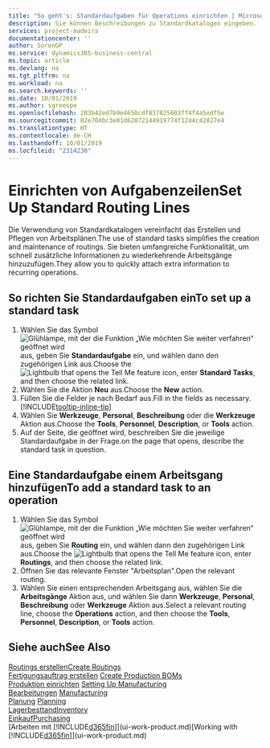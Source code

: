 ```yaml
---
title: "So geht's: Standardaufgaben für Operations einrichten | Microsoft Docs"
description: Sie können Beschreibungen zu Standardkatalogen eingeben.
services: project-madeira
documentationcenter: ''
author: SorenGP
ms.service: dynamics365-business-central
ms.topic: article
ms.devlang: na
ms.tgt_pltfrm: na
ms.workload: na
ms.search.keywords: ''
ms.date: 10/01/2019
ms.author: sgroespe
ms.openlocfilehash: 203b42ed7b9e4650cdf837825603ff4f4a5edf5e
ms.sourcegitcommit: 02e704bc3e01d62072144919774f1244c42827e4
ms.translationtype: HT
ms.contentlocale: de-CH
ms.lasthandoff: 10/01/2019
ms.locfileid: "2314230"
---
```

# <a name="set-up-standard-routing-lines"></a><span data-ttu-id="c6974-103">Einrichten von Aufgabenzeilen</span><span class="sxs-lookup"><span data-stu-id="c6974-103">Set Up Standard Routing Lines</span></span>
<span data-ttu-id="c6974-104">Die Verwendung von Standardkatalogen vereinfacht das Erstellen und Pflegen von Arbeitsplänen.</span><span class="sxs-lookup"><span data-stu-id="c6974-104">The use of standard tasks simplifies the creation and maintenance of routings.</span></span> <span data-ttu-id="c6974-105">Sie bieten umfangreiche Funktionalität, um schnell zusätzliche Informationen zu wiederkehrende Arbeitsgänge hinzuzufügen.</span><span class="sxs-lookup"><span data-stu-id="c6974-105">They allow you to quickly attach extra information to recurring operations.</span></span>

## <a name="to-set-up-a-standard-task"></a><span data-ttu-id="c6974-106">So richten Sie Standardaufgaben ein</span><span class="sxs-lookup"><span data-stu-id="c6974-106">To set up a standard task</span></span>
1. <span data-ttu-id="c6974-107">Wählen Sie das Symbol ![Glühlampe, mit der die Funktion „Wie möchten Sie weiter verfahren“ geöffnet wird](media/ui-search/search_small.png "Wie möchten Sie weiter verfahren?") aus, geben Sie **Standardaufgabe** ein, und wählen dann den zugehörigen Link aus.</span><span class="sxs-lookup"><span data-stu-id="c6974-107">Choose the ![Lightbulb that opens the Tell Me feature](media/ui-search/search_small.png "Tell me what you want to do") icon, enter **Standard Tasks**, and then choose the related link.</span></span>
2. <span data-ttu-id="c6974-108">Wählen Sie die Aktion **Neu** aus.</span><span class="sxs-lookup"><span data-stu-id="c6974-108">Choose the **New** action.</span></span>
3. <span data-ttu-id="c6974-109">Füllen Sie die Felder je nach Bedarf aus.</span><span class="sxs-lookup"><span data-stu-id="c6974-109">Fill in the fields as necessary.</span></span> [!INCLUDE[tooltip-inline-tip](includes/tooltip-inline-tip_md.md)]
4. <span data-ttu-id="c6974-110">Wählen Sie **Werkzeuge**, **Personal**, **Beschreibung** oder die **Werkzeuge** Aktion aus.</span><span class="sxs-lookup"><span data-stu-id="c6974-110">Choose the **Tools**, **Personnel**, **Description**, or **Tools** action.</span></span>
5. <span data-ttu-id="c6974-111">Auf der Seite, die geöffnet wird, beschreiben Sie die jeweilige Standardaufgabe in der Frage.</span><span class="sxs-lookup"><span data-stu-id="c6974-111">on the page that opens, describe the standard task in question.</span></span>

## <a name="to-add-a-standard-task-to-an-operation"></a><span data-ttu-id="c6974-112">Eine Standardaufgabe einem Arbeitsgang hinzufügen</span><span class="sxs-lookup"><span data-stu-id="c6974-112">To add a standard task to an operation</span></span>
1. <span data-ttu-id="c6974-113">Wählen Sie das Symbol ![Glühlampe, mit der die Funktion „Wie möchten Sie weiter verfahren“ geöffnet wird](media/ui-search/search_small.png "Wie möchten Sie weiter verfahren?") aus, geben Sie **Routing** ein, und wählen dann den zugehörigen Link aus.</span><span class="sxs-lookup"><span data-stu-id="c6974-113">Choose the ![Lightbulb that opens the Tell Me feature](media/ui-search/search_small.png "Tell me what you want to do") icon, enter **Routings**, and then choose the related link.</span></span>
2. <span data-ttu-id="c6974-114">Öffnen Sie das relevante Fenster "Arbeitsplan".</span><span class="sxs-lookup"><span data-stu-id="c6974-114">Open the relevant routing.</span></span>
3. <span data-ttu-id="c6974-115">Wählen Sie einen entsprechenden Arbeitsgang aus, wählen Sie die **Arbeitsgänge** Aktion aus, und wählen Sie dann **Werkzeuge**, **Personal**, **Beschreibung** oder **Werkzeuge** Aktion aus.</span><span class="sxs-lookup"><span data-stu-id="c6974-115">Select a relevant routing line, choose the **Operations** action, and then choose the **Tools**, **Personnel**, **Description**, or **Tools** action.</span></span>

## <a name="see-also"></a><span data-ttu-id="c6974-116">Siehe auch</span><span class="sxs-lookup"><span data-stu-id="c6974-116">See Also</span></span>  
[<span data-ttu-id="c6974-117">Routings erstellen</span><span class="sxs-lookup"><span data-stu-id="c6974-117">Create Routings</span></span>](production-how-to-create-routings.md)  
<span data-ttu-id="c6974-118">[Fertigungsauftrag erstellen](production-how-to-create-production-boms.md)   </span><span class="sxs-lookup"><span data-stu-id="c6974-118">[Create Production BOMs](production-how-to-create-production-boms.md)   </span></span>  
<span data-ttu-id="c6974-119">[Produktion einrichten](production-configure-production-processes.md) </span><span class="sxs-lookup"><span data-stu-id="c6974-119">[Setting Up Manufacturing](production-configure-production-processes.md) </span></span>  
<span data-ttu-id="c6974-120">[Bearbeitungen](production-manage-manufacturing.md)  </span><span class="sxs-lookup"><span data-stu-id="c6974-120">[Manufacturing](production-manage-manufacturing.md)  </span></span>  
<span data-ttu-id="c6974-121">[Planung](production-planning.md) </span><span class="sxs-lookup"><span data-stu-id="c6974-121">[Planning](production-planning.md) </span></span>  
[<span data-ttu-id="c6974-122">Lagerbesttand</span><span class="sxs-lookup"><span data-stu-id="c6974-122">Inventory</span></span>](inventory-manage-inventory.md)  
[<span data-ttu-id="c6974-123">Einkauf</span><span class="sxs-lookup"><span data-stu-id="c6974-123">Purchasing</span></span>](purchasing-manage-purchasing.md)  
<span data-ttu-id="c6974-124">[Arbeiten mit [!INCLUDE[d365fin](includes/d365fin_md.md)]](ui-work-product.md)</span><span class="sxs-lookup"><span data-stu-id="c6974-124">[Working with [!INCLUDE[d365fin](includes/d365fin_md.md)]](ui-work-product.md)</span></span>  
